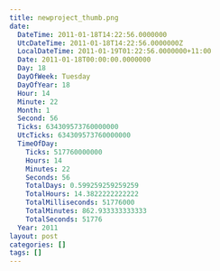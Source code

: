 ```yaml
---
title: newproject_thumb.png
date:
  DateTime: 2011-01-18T14:22:56.0000000
  UtcDateTime: 2011-01-18T14:22:56.0000000Z
  LocalDateTime: 2011-01-19T01:22:56.0000000+11:00
  Date: 2011-01-18T00:00:00.0000000
  Day: 18
  DayOfWeek: Tuesday
  DayOfYear: 18
  Hour: 14
  Minute: 22
  Month: 1
  Second: 56
  Ticks: 634309573760000000
  UtcTicks: 634309573760000000
  TimeOfDay:
    Ticks: 517760000000
    Hours: 14
    Minutes: 22
    Seconds: 56
    TotalDays: 0.599259259259259
    TotalHours: 14.3822222222222
    TotalMilliseconds: 51776000
    TotalMinutes: 862.933333333333
    TotalSeconds: 51776
  Year: 2011
layout: post
categories: []
tags: []
---
```


